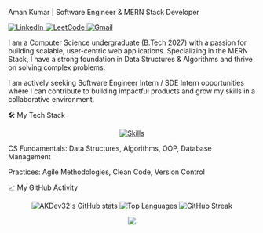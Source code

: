 Aman Kumar | Software Engineer & MERN Stack Developer
<p align="left">
<a href="https://linkedin.com/in/aman32" target="_blank">
<img src="https://img.shields.io/badge/LinkedIn-0A66C2?style=for-the-badge&logo=linkedin&logoColor=white" alt="LinkedIn" />
</a>
<a href="https://leetcode.com/Aman_LeetMind" target="_blank">
<img src="https://img.shields.io/badge/LeetCode-FFA116?style=for-the-badge&logo=leetcode&logoColor=black" alt="LeetCode" />
</a>
<a href="mailto:amanku6936@gmail.com" target="_blank">
<img src="https://img.shields.io/badge/Gmail-EA4335?style=for-the-badge&logo=gmail&logoColor=white" alt="Gmail" />
</a>
</p>

I am a Computer Science undergraduate (B.Tech 2027) with a passion for building scalable, user-centric web applications. Specializing in the MERN Stack, I have a strong foundation in Data Structures & Algorithms and thrive on solving complex problems.

I am actively seeking Software Engineer Intern / SDE Intern opportunities where I can contribute to building impactful products and grow my skills in a collaborative environment.

🛠️ My Tech Stack
<p align="center">
  <a href="https://skillicons.dev">
    <img src="https://skillicons.dev/icons?i=js,html,css,react,nodejs,express,mongodb,git,linux,postman,vscode" alt="Skills" />
  </a>
</p>

CS Fundamentals: Data Structures, Algorithms, OOP, Database Management

Practices: Agile Methodologies, Clean Code, Version Control

📈 My GitHub Activity
<p align="center">
<img src="https://www.google.com/search?q=https://github-readme-stats.vercel.app/api%3Fusername%3DAKDev32%26show_icons%3Dtrue%26theme%3Dradical%26hide_border%3Dtrue%26rank_icon%3Dgithub" alt="AKDev32's GitHub stats" />
<img src="https://www.google.com/search?q=https://github-readme-stats.vercel.app/api/top-langs/%3Fusername%3DAKDev32%26layout%3Dcompact%26theme%3Dradical%26hide_border%3Dtrue" alt="Top Languages" />
<img src="https://www.google.com/search?q=https://github-readme-streak-stats.herokuapp.com/%3Fuser%3DAKDev32%26theme%3Dradical%26hide_border%3Dtrue" alt="GitHub Streak" />
</p>

<p align="center">
  <img src="https://capsule-render.vercel.app/api?type=waving&color=0:00b3ff,100:2af598&height=100&section=footer" />
</p>
